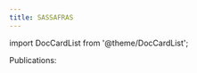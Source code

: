 ```yaml
---
title: SASSAFRAS
---
```


import DocCardList from '@theme/DocCardList';

Publications:

<DocCardList />